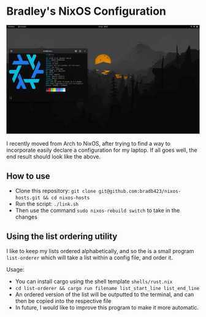 # Bradley's NixOS Configuration

![Desired Outcome](images/desired-outcome.png)

I recently moved from Arch to NixOS, after trying to find a way to incorporate
easily declare a configuration for my laptop. If all goes well, the end result
should look like the above.

## How to use

- Clone this repository: `git clone git@github.com:bradb423/nixos-hosts.git && cd nixos-hosts`
- Run the script: `./link.sh`
- Then use the command `sudo nixos-rebuild switch` to take in the changes

## Using the list ordering utility

I like to keep my lists ordered alphabetically, and so the is a small program
`list-orderer` which will take a list within a config file, and order it.

Usage:

- You can install cargo using the shell template `shells/rust.nix`
- `cd list-orderer && cargo run filename list_start_line list_end_line`
- An ordered version of the list will be outputted to the terminal, and can
  then be copied into the respective file
- In future, I would like to improve this program to make it more automatic.
